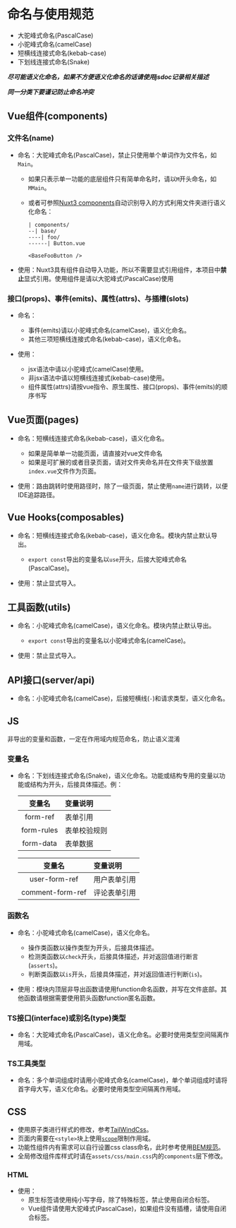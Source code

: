 # 命名与使用规范

- 大驼峰式命名(PascalCase)
- 小驼峰式命名(camelCase)
- 短横线连接式命名(kebab-case)
- 下划线连接式命名(Snake)

***尽可能语义化命名，如果不方便语义化命名的话请使用jsdoc记录相关描述***

***同一分类下要谨记防止命名冲突***

## Vue组件(components)

### 文件名(name)

- 命名：大驼峰式命名(PascalCase)，禁止只使用单个单词作为文件名，如`Main`。
  - 如果只表示单一功能的底层组件只有简单命名时，请以`M`开头命名，如`MMain`。
  - 或者可参照[Nuxt3 components](https://nuxt.com/docs/guide/directory-structure/components#component-names)自动识别导入的方式利用文件夹进行语义化命名：

    ```
    | components/
    --| base/
    ----| foo/
    ------| Button.vue
    ```

    ```vue
    <BaseFooButton />
    ```

- 使用：Nuxt3具有组件自动导入功能，所以不需要显式引用组件，本项目中**禁止**显式引用。使用组件是请以大驼峰式(PascalCase)使用

### 接口(props)、事件(emits)、属性(attrs)、与插槽(slots)

- 命名：
  - 事件(emits)请以小驼峰式命名(camelCase)，语义化命名。
  - 其他三项短横线连接式命名(kebab-case)，语义化命名。

- 使用：
  - jsx语法中请以小驼峰式(camelCase)使用。
  - 非jsx语法中请以短横线连接式(kebab-case)使用。
  - 组件属性(attrs)请按vue指令、原生属性、接口(props)、事件(emits)的顺序书写

## Vue页面(pages)

- 命名：短横线连接式命名(kebab-case)，语义化命名。
  - 如果是简单单一功能页面，请直接对vue文件命名
  - 如果是可扩展的或者目录页面，请对文件夹命名并在文件夹下级放置`index.vue`文件作为页面。

- 使用：路由跳转时使用路径时，除了一级页面，禁止使用`name`进行跳转，以便IDE追踪路径。

## Vue Hooks(composables)

- 命名：短横线连接式命名(kebab-case)，语义化命名。模块内禁止默认导出。
  - `export const`导出的变量名以`use`开头，后接大驼峰式命名(PascalCase)。

- 使用：禁止显式导入。

## 工具函数(utils)

- 命名：小驼峰式命名(camelCase)，语义化命名。模块内禁止默认导出。
  - `export const`导出的变量名以小驼峰式命名(camelCase)。

- 使用：禁止显式导入。

## API接口(server/api)

- 命名：小驼峰式命名(camelCase)，后接短横线(`-`)和请求类型，语义化命名。

## JS

非导出的变量和函数，一定在作用域内规范命名，防止语义混淆

### 变量名

- 命名：下划线连接式命名(Snake)，语义化命名。功能或结构专用的变量以功能或结构为开头，后接具体描述。例：

  | 变量名 | 变量说明 |
  | :--: | :--- |
  | form-ref | 表单引用 |
  | form-rules | 表单校验规则 |
  | form-data | 表单数据 |

  | 变量名 | 变量说明 |
  | :--: | :--- |
  | user-form-ref | 用户表单引用 |
  | comment-form-ref | 评论表单引用 |

### 函数名

- 命名：小驼峰式命名(camelCase)，语义化命名。
  - 操作类函数以操作类型为开头，后接具体描述。
  - 检测类函数以`check`开头，后接具体描述，并对返回值进行断言(`asserts`)。
  - 判断类函数以`is`开头，后接具体描述，并对返回值进行判断(`is`)。

- 使用：模块内顶层非导出函数请使用function命名函数，并写在文件底部。其他函数请根据需要使用箭头函数function匿名函数。

### TS接口(interface)或别名(type)类型

- 命名：大驼峰式命名(PascalCase)，语义化命名。必要时使用类型空间隔离作用域。

### TS工具类型

- 命名：多个单词组成时请用小驼峰式命名(camelCase)，单个单词组成时请将首字母大写，语义化命名。必要时使用类型空间隔离作用域。

## CSS

- 使用原子类进行样式的修改，参考[TailWindCss](https://www.tailwindcss.cn/docs)。
- 页面内需要在`<style>`块上使用[`scope`](https://cn.vuejs.org/api/sfc-css-features.html#scoped-css)限制作用域。
- 功能性组件内有需求可以自行设置css class命名，此时参考使用[BEM规范](https://bemcss.com)。
- 全局修改组件库样式时请在`assets/css/main.css`内的`components`层下修改。

### HTML

- 使用：
  - 原生标签请使用纯小写字母，除了特殊标签，禁止使用自闭合标签。
  - Vue组件请使用大驼峰式(PascalCase)，如果组件没有插槽，请使用自闭合标签。
